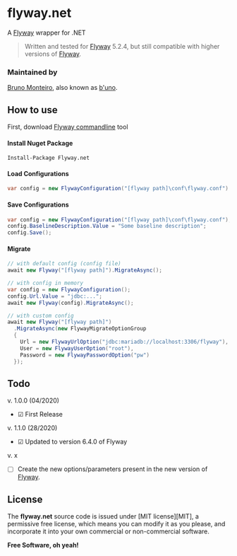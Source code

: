 # flyway.net
A [Flyway] wrapper for .NET

> Written and tested for [Flyway] 5.2.4, but still compatible with higher versions of [Flyway].

### Maintained by
[Bruno Monteiro][b'uno], also known as [b'uno].

## How to use
First, download [Flyway commandline] tool


#### Install Nuget Package
    Install-Package Flyway.net

#### Load Configurations
```c#
var config = new FlywayConfiguration("[flyway path]\conf\flyway.conf").Load();
```

#### Save Configurations
```c#
var config = new FlywayConfiguration("[flyway path]\conf\flyway.conf");
config.BaselineDescription.Value = "Some baseline description";
config.Save();
```

#### Migrate
```c#
// with default config (config file)
await new Flyway("[flyway path]").MigrateAsync();

// with config in memory
var config = new FlywayConfiguration();
config.Url.Value = "jdbc:...";
await new Flyway(config).MigrateAsync();

// with custom config
await new Flyway("[flyway path]")
  .MigrateAsync(new FlywayMigrateOptionGroup
  {
    Url = new FlywayUrlOption("jdbc:mariadb://localhost:3306/flyway"),
    User = new FlywayUserOption("root"),
    Password = new FlywayPasswordOption("pw")
  });
```

## Todo

v. 1.0.0 (04/2020)
- ☑ First Release

v. 1.1.0 (28/2020)
- ☑ Updated to version 6.4.0 of Flyway

v. x
- ☐ Create the new options/parameters present in the new version of [Flyway].

License
----

The **flyway.net** source code is issued under [MIT license][MIT], a permissive free license, which means you can modify it as you please, and incorporate it into your own commercial or non-commercial software.

**Free Software, oh yeah!**

   [flyway]: <https://github.com/flyway/flyway>
   [flyway commandline]: <https://flywaydb.org/documentation/commandline/#download-and-installation>
   [b'uno]: <http://brunomonteiro.dev>
